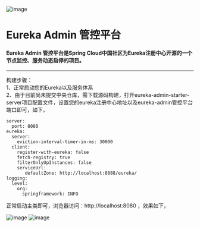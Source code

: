 ![image](https://img.shields.io/circleci/project/github/RedSparr0w/node-csgo-parser.svg)
# Eureka Admin 管控平台
#### Eureka Admin 管控平台是Spring Cloud中国社区为Eureka注册中心开源的一个节点监控、服务动态启停的项目。
***
构建步骤：  
1、正常启动您的Eureka以及服务体系  
2、由于目前尚未提交中央仓库，需下载源码构建，打开eureka-admin-starter-server项目配置文件，设置您的eureka注册中心地址以及eureka-admin管控平台端口即可，如下，  
```
server:
  port: 8080
eureka:
  server: 
    eviction-interval-timer-in-ms: 30000
  client:
    register-with-eureka: false
    fetch-registry: true
    filterOnlyUpInstances: false
    serviceUrl:
       defaultZone: http://localhost:8888/eureka/
logging:
  level:
    org:
      springframework: INFO
```
正常启动主类即可，浏览器访问：http://localhost:8080 ，效果如下，
    

![image](https://github.com/SpringCloud/eureka-admin/blob/master/eureka-admin-sample/eureka-admin-sample-eureka-server/img/Dashboard.png)
![image](https://github.com/SpringCloud/eureka-admin/blob/master/eureka-admin-sample/eureka-admin-sample-eureka-server/img/Admin.png)
